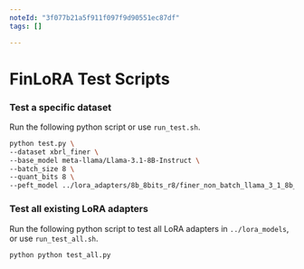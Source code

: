 ```yaml
---
noteId: "3f077b21a5f911f097f9d90551ec87df"
tags: []

---
```


# FinLoRA Test Scripts

### Test a specific dataset

Run the following python script or use `run_test.sh`.

```bash
python test.py \
--dataset xbrl_finer \
--base_model meta-llama/Llama-3.1-8B-Instruct \
--batch_size 8 \
--quant_bits 8 \
--peft_model ../lora_adapters/8b_8bits_r8/finer_non_batch_llama_3_1_8b_8bits_r8 \
```

### Test all existing LoRA adapters

Run the following python script to test all LoRA adapters in `../lora_models`, or use `run_test_all.sh`.

```bash
python python test_all.py
```
